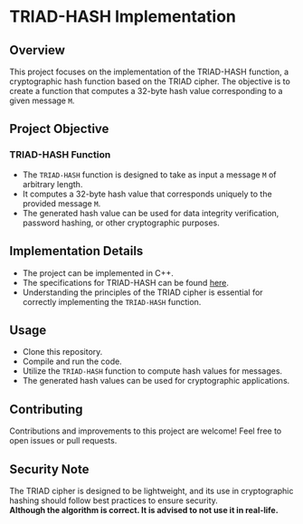 # TRIAD-HASH Implementation

## Overview

This project focuses on the implementation of the TRIAD-HASH function, a cryptographic hash function based on the TRIAD cipher. The objective is to create a function that computes a 32-byte hash value corresponding to a given message `M`.

## Project Objective

### TRIAD-HASH Function

- The `TRIAD-HASH` function is designed to take as input a message `M` of arbitrary length.
- It computes a 32-byte hash value that corresponds uniquely to the provided message `M`.
- The generated hash value can be used for data integrity verification, password hashing, or other cryptographic purposes.

## Implementation Details

- The project can be implemented in C++.
- The specifications for TRIAD-HASH can be found [here](https://csrc.nist.gov/CSRC/media/Projects/Lightweight-Cryptography/documents/round-1/spec-doc/TRIAD-spec.pdf).
- Understanding the principles of the TRIAD cipher is essential for correctly implementing the `TRIAD-HASH` function.

## Usage

- Clone this repository.
- Compile and run the code.
- Utilize the `TRIAD-HASH` function to compute hash values for messages.
- The generated hash values can be used for cryptographic applications.

## Contributing

Contributions and improvements to this project are welcome! Feel free to open issues or pull requests.

## Security Note

The TRIAD cipher is designed to be lightweight, and its use in cryptographic hashing should follow best practices to ensure security.<br>
**Although the algorithm is correct. It is advised to not use it in real-life.**
